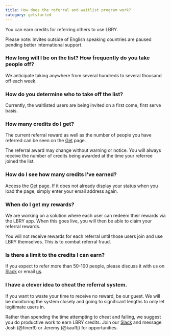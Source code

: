 ```yaml
---
title: How does the referral and waitlist program work?
category: getstarted
---
```


You can earn credits for referring others to use LBRY.

Please note: Invites outside of English speaking countries are paused pending better international support.

### How long will I be on the list? How frequently do you take people off?

We anticipate taking anywhere from several hundreds to several thousand off each week. 

### How do you determine who to take off the list?

Currently, the waitlisted users are being invited on a first come, first serve basis.  

### How many credits do I get?

The current referral reward as well as the number of people you have referred can be seen on the [Get](/get) page.

The referral award may change without warning or notice. You will always receive the number of credits being awarded at the time your referree joined the list.

### How do I see how many credits I've earned?

Access the [Get](/get) page. If it does not already display your status when you load the page, simply enter your email address again.

### When do I get my rewards?

We are working on a solution where each user can redeem their rewards via the LBRY app.  When this goes live, you will then be able to claim your referral rewards. 

You will not receive rewards for each referral until those users join and use LBRY themselves. This is to combat referral fraud.

### Is there a limit to the credits I can earn?

If you expect to refer more than 50-100 people, please discuss it with us on [Slack](http://slack.lbry.io) or email [us](mailto:josh@lbry.io).

### I have a clever idea to cheat the referral system.

If you want to waste your time to receive no reward, be our guest. We will be monitoring the system closely and going to significant lengths to only let legitimate users in.

Rather than spending the time attempting to cheat and failing, we suggest you do productive work to earn LBRY credits. Join our [Slack](http://slack.lbry.io) and message Josh (@finer9) or Jeremy (@kauffj) for opportunities.

